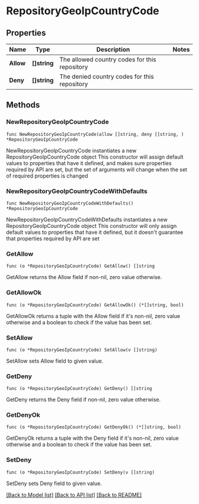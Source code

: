 # RepositoryGeoIpCountryCode

## Properties

Name | Type | Description | Notes
------------ | ------------- | ------------- | -------------
**Allow** | **[]string** | The allowed country codes for this repository | 
**Deny** | **[]string** | The denied country codes for this repository | 

## Methods

### NewRepositoryGeoIpCountryCode

`func NewRepositoryGeoIpCountryCode(allow []string, deny []string, ) *RepositoryGeoIpCountryCode`

NewRepositoryGeoIpCountryCode instantiates a new RepositoryGeoIpCountryCode object
This constructor will assign default values to properties that have it defined,
and makes sure properties required by API are set, but the set of arguments
will change when the set of required properties is changed

### NewRepositoryGeoIpCountryCodeWithDefaults

`func NewRepositoryGeoIpCountryCodeWithDefaults() *RepositoryGeoIpCountryCode`

NewRepositoryGeoIpCountryCodeWithDefaults instantiates a new RepositoryGeoIpCountryCode object
This constructor will only assign default values to properties that have it defined,
but it doesn't guarantee that properties required by API are set

### GetAllow

`func (o *RepositoryGeoIpCountryCode) GetAllow() []string`

GetAllow returns the Allow field if non-nil, zero value otherwise.

### GetAllowOk

`func (o *RepositoryGeoIpCountryCode) GetAllowOk() (*[]string, bool)`

GetAllowOk returns a tuple with the Allow field if it's non-nil, zero value otherwise
and a boolean to check if the value has been set.

### SetAllow

`func (o *RepositoryGeoIpCountryCode) SetAllow(v []string)`

SetAllow sets Allow field to given value.


### GetDeny

`func (o *RepositoryGeoIpCountryCode) GetDeny() []string`

GetDeny returns the Deny field if non-nil, zero value otherwise.

### GetDenyOk

`func (o *RepositoryGeoIpCountryCode) GetDenyOk() (*[]string, bool)`

GetDenyOk returns a tuple with the Deny field if it's non-nil, zero value otherwise
and a boolean to check if the value has been set.

### SetDeny

`func (o *RepositoryGeoIpCountryCode) SetDeny(v []string)`

SetDeny sets Deny field to given value.



[[Back to Model list]](../README.md#documentation-for-models) [[Back to API list]](../README.md#documentation-for-api-endpoints) [[Back to README]](../README.md)


